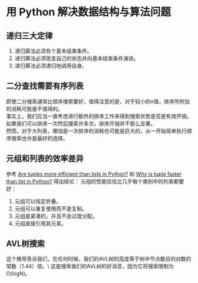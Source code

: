 # 用 Python 解决数据结构与算法问题

## 递归三大定律

1. 递归算法必须有个基本结束条件。
2. 递归算法必须改变自己的状态并向基本结束条件演进。
3. 递归算法必须递归地调用自身。

## 二分查找需要有序列表

即使二分搜索通常比顺序搜索要好，值得注意的是，对于较小的n值，排序所附加的消耗可能是不值得的。\
事实上，我们应当一直考虑进行额外的排序工作来得到搜索优势是否是有效开销。\
如果我们可以排序一次然后搜索许多次，排序开销并不那么显著。\
然而，对于大列表，哪怕是一次排序的消耗也可能是巨大的，从一开始简单执行顺序搜索也许是最好的选择。

## 元组和列表的效率差异

参考 [Are tuples more efficient than lists in Python?](https://stackoverflow.com/questions/68630/are-tuples-more-efficient-than-lists-in-python) 和 [Why is tuple faster than list in Python?](https://stackoverflow.com/questions/3340539/why-is-tuple-faster-than-list-in-python) 得出结论： 
元组的性能往往比几乎每个类别中的列表都要好：

1. 元组可以恒定折叠。
2. 元组可以重复使用而不是复制。
3. 元组是紧凑的，并且不会过度分配。
4. 元组直接引用其元素。

## AVL树搜索

这个推导告诉我们，在任何时候，我们的AVL树的高度等于树中节点数目的对数的常数（1.44）倍。\ 
这是搜索我们的AVL树的好消息，因为它将搜索限制为 O(logN)。
